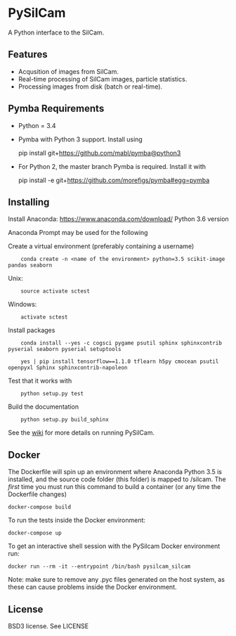 PySilCam
===============================

A Python interface to the SilCam.

Features
--------

* Acqusition of images from SilCam.
* Real-time processing of SilCam images, particle statistics.
* Processing images from disk (batch or real-time).

Pymba Requirements
------------------

* Python = 3.4

* Pymba with Python 3 support. Install using

    pip install git+https://github.com/mabl/pymba@python3


* For Python 2, the master branch Pymba is required. Install it with

    pip install -e git+https://github.com/morefigs/pymba#egg=pymba


Installing
----------
Install Anaconda:  https://www.anaconda.com/download/ Python 3.6 version

Anaconda Prompt may be used for the following

Create a virtual environment (preferably containing a username)

```
    conda create -n <name of the environment> python=3.5 scikit-image pandas seaborn
```

Unix: 

```
    source activate sctest 
```
    
Windows: 

```
    activate sctest
```


Install packages

```
    conda install --yes -c cogsci pygame psutil sphinx sphinxcontrib pyserial seaborn pyserial setuptools
```

```
    yes | pip install tensorflow==1.1.0 tflearn h5py cmocean psutil openpyxl Sphinx sphinxcontrib-napoleon
```


Test that it works with

```
    python setup.py test
```


Build the documentation

```
    python setup.py build_sphinx
```

See the [wiki](https://github.com/emlynjdavies/PySilCam/wiki) for more details on running PySilCam.


Docker
------
The Dockerfile will spin up an environment where Anaconda Python 3.5 is installed, and the source code folder (this folder) is mapped to /silcam. The _first_ time you must run this command to build a container (or any time the Dockerfile changes)

    docker-compose build

To run the tests inside the Docker environment:

    docker-compose up

To get an interactive shell session with the PySilcam Docker environment run:

    docker run --rm -it --entrypoint /bin/bash pysilcam_silcam

Note: make sure to remove any .pyc files generated on the host system, as these can cause problems inside the Docker environment.


License
-------

BSD3 license. See LICENSE
